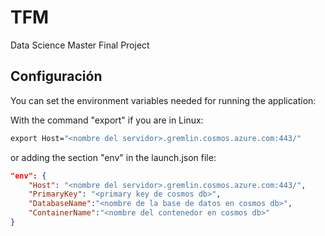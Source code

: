 # TFM

Data Science Master Final Project

## Configuración

You can set the environment variables needed for running the application:

With the command "export" if you are in Linux:

```cmd
export Host="<nombre del servidor>.gremlin.cosmos.azure.com:443/"
```

or adding the section "env" in the launch.json file: 

```json
"env": {
    "Host": "<nombre del servidor>.gremlin.cosmos.azure.com:443/",
    "PrimaryKey": "<primary key de cosmos db>",
    "DatabaseName":"<nombre de la base de datos en cosmos db>",
    "ContainerName":"<nombre del contenedor en cosmos db>"
}
```

